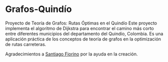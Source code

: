 # Grafos-Quindío
Proyecto de Teoría de Grafos: Rutas Óptimas en el Quindío
Este proyecto implementa el algoritmo de Dijkstra para encontrar el camino más corto entre diferentes municipios del departamento del Quindío, Colombia. Es una aplicación práctica de los conceptos de teoría de grafos en la optimización de rutas carreteras.

Agradecimientos a [Santiago Fiorino](https://youtu.be/oMgfGkFSgI0) por la ayuda en la creación.
